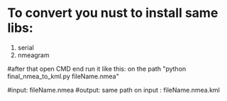 # To convert you nust to install same libs:
1. serial
2. nmeagram 

#after that open CMD end run it like this:
on the path
"python final_nmea_to_kml.py fileName.nmea"

#input:
fileName.nmea
#output:
same path on input : fileName.nmea.kml
